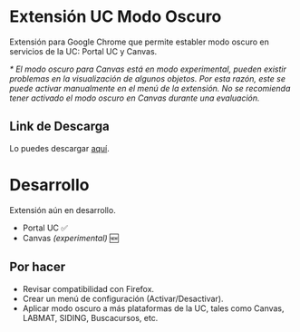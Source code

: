 # Extensión UC Modo Oscuro
Extensión para Google Chrome que permite establer modo oscuro en servicios de la UC: Portal UC y Canvas.

<i> * El modo oscuro para Canvas está en modo experimental, pueden existir problemas en la visualización de algunos objetos. Por esta razón, este se puede activar manualmente en el menú de la extensión. No se recomienda tener activado el modo oscuro en Canvas durante una evaluación. </i>

## Link de Descarga
Lo puedes descargar [aquí](https://chrome.google.com/webstore/detail/modo-oscuro-portal-uc/ogiobdogepdcolmgaelekejafmnfnedc).

# Desarrollo
Extensión aún en desarrollo.
- Portal UC ✅
- Canvas <i>(experimental)</i> 🆕

## Por hacer
- Revisar compatibilidad con Firefox.
- Crear un menú de configuración (Activar/Desactivar).
- Aplicar modo oscuro a más plataformas de la UC, tales como Canvas, LABMAT, SIDING, Buscacursos, etc.
